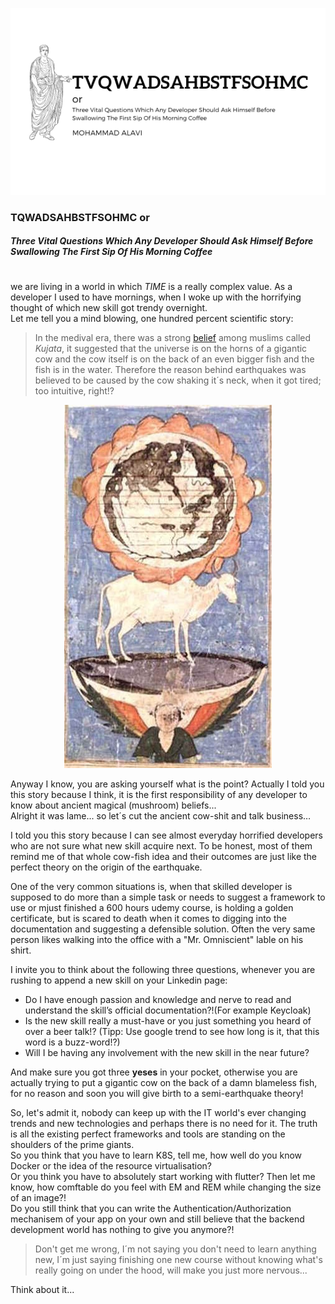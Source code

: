 <p align="center">
  <img  src="https://github.com/helabyte/articles/blob/main/resources/three_vital_question/Three_Vital_Questions.jpg">
</p>

### TQWADSAHBSTFSOHMC or 
##### Three Vital Questions Which Any Developer Should Ask Himself Before Swallowing The First Sip Of His Morning Coffee
#

we are living in a world in which *TIME* is a really complex value. 
As a developer I used to have mornings, when I woke up with the horrifying thought of which new skill got trendy overnight.  
Let me tell you a mind blowing, one hundred percent scientific story: 

>In the medival era, there was a strong [belief](https://en.wikipedia.org/wiki/Kujata) among muslims called *Kujata*, it suggested that the universe is on the horns of a gigantic cow and the cow itself is on the back of an even bigger fish and the fish is in the water. 
Therefore the reason behind earthquakes was believed to be caused by the cow shaking it´s neck, when it got tired; too intuitive, right!?

<p align="center">
  <img width="332" height="581" src="https://github.com/helabyte/articles/blob/main/resources/three_vital_question/Islamic_cosmology.jpg">
</p>

Anyway I know, you are asking yourself what is the point? Actually I told you this story because I think, it is the first responsibility of any developer to know about ancient magical (mushroom) beliefs...  
Alright it was lame... so let´s cut the ancient cow-shit and talk business…  

I told you this story because I can see almost everyday horrified developers who are not sure what new skill acquire next. To be honest, most of them remind me of that whole cow-fish idea and their outcomes are just like the perfect theory on the origin of the earthquake.  

One of the very common situations is, when that skilled developer is supposed to do more than a simple task or needs to suggest a framework to use or mjust finished a 600 hours udemy course, is holding a golden certificate, but is scared to death when it comes to digging into the documentation and suggesting a defensible solution. Often the very same person likes walking into the office with a "Mr. Omniscient" lable on his shirt. 

I invite you to think about the following three questions, whenever you are rushing to append a new skill on your Linkedin page:  

* Do I have enough passion and knowledge and nerve to read and understand the skill’s official documentation?!(For example Keycloak)
* Is the new skill really a must-have or you just something you heard of over a beer talk!?  (Tipp: Use google trend to see how long is it, that this word is a buzz-word!?)  
* Will I be having any involvement with the new skill in the near future?  

And make sure you got three **yeses** in your pocket, otherwise you are actually trying to put a gigantic cow on the back of a damn blameless fish, for no reason and soon you will give birth to a semi-earthquake theory!  

So, let's admit it, nobody can keep up with the IT world's ever changing trends and new technologies and perhaps there is no need for it. The truth is all the existing perfect frameworks and tools are standing on the shoulders of the prime giants.  
So you think that you have to learn K8S, tell me, how well do you know Docker or the idea of the resource virtualisation?  
Or you think you have to absolutely start working with flutter? Then let me know, how comftable do you feel with EM and REM while changing the size of an image?!     
Do you still think that you can write the Authentication/Authorization mechanisem of your app on your own and still believe that the backend development world has nothing to give you anymore?!  
> Don't get me wrong, I´m not saying you don't need to learn anything new, I´m just saying finishing one new course without knowing what's really going on under the hood, will make you just more nervous...  

Think about it...
